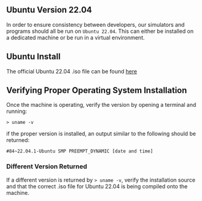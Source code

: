 ## Ubuntu Version 22.04
In order to ensure consistency between developers, our simulators and programs should all be run on ```Ubuntu 22.04```. This can either be installed on a dedicated machine or be run in a virtual environment.

## Ubuntu Install 
The official Ubuntu 22.04 .iso file can be found [here](https://releases.ubuntu.com/jammy/)

## Verifying Proper Operating System Installation
Once the machine is operating, verify the version by opening a terminal and running:
```
> uname -v 
```
if the proper version is installed, an output similar to the following should be returned:
```
#84~22.04.1-Ubuntu SMP PREEMPT_DYNAMIC [date and time]
```

### Different Version Returned
If a different version is returned by ```> uname -v```, verify the installation source and that the correct .iso file for Ubuntu 22.04 is being compiled onto the machine.
